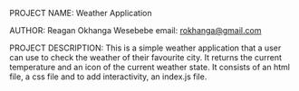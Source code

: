 PROJECT NAME:
Weather Application



AUTHOR:
Reagan Okhanga Wesebebe
email: rokhanga@gmail.com



PROJECT DESCRIPTION:
This is a simple weather application that  a user can use to check the weather of their favourite city. It returns the current temperature and an icon of the current weather state.
It consists of an html file, a css file and to add interactivity, an index.js file.

